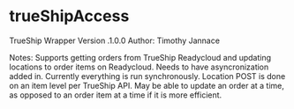 # trueShipAccess
TrueShip Wrapper
Version .1.0.0
Author: Timothy Jannace

Notes:
Supports getting orders from TrueShip Readycloud and updating locations to order items on Readycloud.
Needs to have asyncronization added in.  Currently everything is run synchronously.
Location POST is done on an item level per TrueShip API.  May be able to update an order at a time, as opposed to an order item at a time if it is more efficient.
